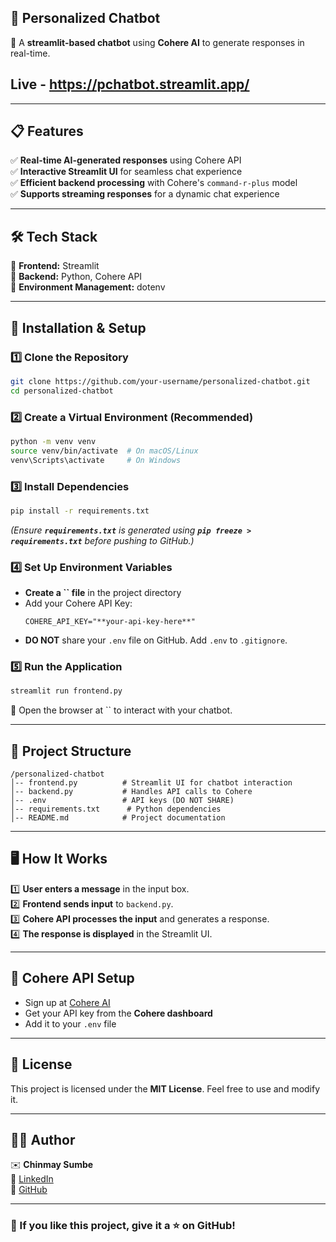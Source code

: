 ## **📌 Personalized Chatbot**

🚀 A **streamlit-based chatbot** using **Cohere AI** to generate responses in real-time.

## Live - https://pchatbot.streamlit.app/

---

## **📋 Features**

✅ **Real-time AI-generated responses** using Cohere API\
✅ **Interactive Streamlit UI** for seamless chat experience\
✅ **Efficient backend processing** with Cohere's `command-r-plus` model\
✅ **Supports streaming responses** for a dynamic chat experience

---

## **🛠️ Tech Stack**

🔹 **Frontend:** Streamlit\
🔹 **Backend:** Python, Cohere API\
🔹 **Environment Management:** dotenv

---

## **🚀 Installation & Setup**

### **1️⃣ Clone the Repository**

```sh
git clone https://github.com/your-username/personalized-chatbot.git
cd personalized-chatbot
```

### **2️⃣ Create a Virtual Environment (Recommended)**

```sh
python -m venv venv
source venv/bin/activate  # On macOS/Linux
venv\Scripts\activate     # On Windows
```

### **3️⃣ Install Dependencies**

```sh
pip install -r requirements.txt
```

*(Ensure **`requirements.txt`** is generated using **`pip freeze > requirements.txt`** before pushing to GitHub.)*

### **4️⃣ Set Up Environment Variables**

- **Create a **``** file** in the project directory
- Add your Cohere API Key:
  ```
  COHERE_API_KEY="**your-api-key-here**"  
  ```
- **DO NOT** share your `.env` file on GitHub. Add `.env` to `.gitignore`.

### **5️⃣ Run the Application**

```sh
streamlit run frontend.py
```

🌟 Open the browser at `` to interact with your chatbot.

---

## **📂 Project Structure**

```
/personalized-chatbot
│-- frontend.py          # Streamlit UI for chatbot interaction
│-- backend.py           # Handles API calls to Cohere
│-- .env                 # API keys (DO NOT SHARE)
│-- requirements.txt      # Python dependencies
│-- README.md            # Project documentation
```

---

## **🖥️ How It Works**

1️⃣ **User enters a message** in the input box.\
2️⃣ **Frontend sends input** to `backend.py`.\
3️⃣ **Cohere API processes the input** and generates a response.\
4️⃣ **The response is displayed** in the Streamlit UI.

---

## **🔗 Cohere API Setup**

- Sign up at [Cohere AI](https://cohere.com/)
- Get your API key from the **Cohere dashboard**
- Add it to your `.env` file

---

## **📜 License**

This project is licensed under the **MIT License**. Feel free to use and modify it.

---

## **👨‍💻 Author**

✉️ **Chinmay Sumbe**\
🔗 [LinkedIn](https://www.linkedin.com/in/chinmay-sumbe/)\
🐙 [GitHub](https://github.com/ChinmaySumbe)

---

### **🌟 If you like this project, give it a ⭐ on GitHub!**

